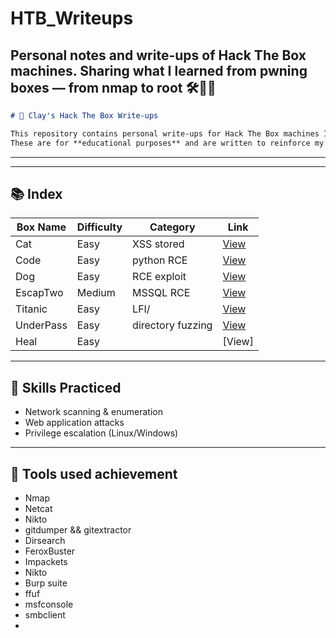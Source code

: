 # HTB_Writeups
Personal notes and write-ups of Hack The Box machines. Sharing what I learned from pwning boxes — from nmap to root 🛠️👨‍💻
-----
```markdown
# 🔐 Clay's Hack The Box Write-ups

This repository contains personal write-ups for Hack The Box machines I've completed.  
These are for **educational purposes** and are written to reinforce my knowledge in penetration testing.
```
-----
-----
## 📚 Index

| Box Name     | Difficulty | Category        | Link                             |
|--------------|------------|-----------------|----------------------------------|
| Cat          | Easy       | XSS stored      | [View](./Writeups/HTB_Cat)       |
| Code         | Easy       | python RCE      | [View](./Writeups/HTB_Code)      |
| Dog          | Easy       | RCE exploit     | [View](./Writeups/HTB_Dog)       |
| EscapTwo     | Medium     | MSSQL RCE       | [View](./Writeups/HTB_EscapeTwo) |
| Titanic      | Easy       | LFI/            | [View](./Writeups/HTB_Titanic)   |
|UnderPass     | Easy       |directory fuzzing| [View](.Writeups/HTB_UnderPass)  |
|Heal          | Easy       |                 | [View]  |


-----
## 🧠 Skills Practiced

- Network scanning & enumeration
- Web application attacks
- Privilege escalation (Linux/Windows)

----
## 📎 Tools used achievement
- Nmap
- Netcat
- Nikto
- gitdumper && gitextractor
- Dirsearch
- FeroxBuster
- Impackets
- Nikto
- Burp suite
- ffuf
- msfconsole
- smbclient
- 

